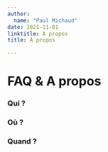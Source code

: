 ```yaml
---
author:
  name: "Paul Michaud"
date: 2021-11-01
linktitle: A propos
title: A propos

---
```

# FAQ & A propos

### Qui ?

### Où ?

### Quand ?

